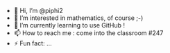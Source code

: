 - 👋 Hi, I’m @piphi2
- 👀 I’m interested in mathematics, of course ;-)
- 🌱 I’m currently learning to use GitHub !
- 📫 How to reach me : come into the classroom #247
- ⚡ Fun fact: ...

<!---
piphi2/piphi2 is a ✨ special ✨ repository because its `README.md` (this file) appears on your GitHub profile.
You can click the Preview link to take a look at your changes.
--->
